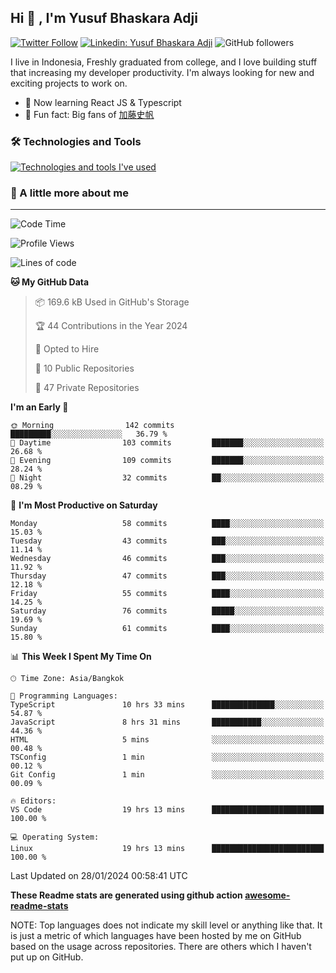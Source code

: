 ## Hi 👋 ,  I'm Yusuf Bhaskara Adji

[![Twitter Follow](https://img.shields.io/twitter/follow/frelein_asli?label=Follow)](https://twitter.com/intent/follow?screen_name=frelein_asli)
[![Linkedin: Yusuf Bhaskara Adji](https://img.shields.io/badge/-yusufadji-blue?style=flat-square&logo=Linkedin&logoColor=white&link=https://www.linkedin.com/in/yusuf-bhaskara-adji/)](https://www.linkedin.com/in/yusuf-bhaskara-adji/)
![GitHub followers](https://img.shields.io/github/followers/yusufadji?label=Follow&style=social)


I live in Indonesia, Freshly graduated from college, and I love building stuff that increasing my developer productivity. I'm always looking for new and exciting projects to work on.

- 🌱 Now learning React JS & Typescript
- 🐻 Fun fact: Big fans of [加藤史帆](https://www.instagram.com/katoshi.official/)

### 🛠️ Technologies and Tools
[![Technologies and tools I've used](https://skillicons.dev/icons?i=html,css,js,ts,php,python,kotlin,tailwind,bootstrap,next,express,sequelize,mysql,firebase,vercel,vscode,androidstudio,bash,git,postman,figma,docker,linux&perline=12)](#)

### 🐣 A little more about me
---

<!--START_SECTION:waka-->
![Code Time](http://img.shields.io/badge/Code%20Time-829%20hrs%2032%20mins-blue)

![Profile Views](http://img.shields.io/badge/Profile%20Views-5-blue)

![Lines of code](https://img.shields.io/badge/From%20Hello%20World%20I%27ve%20Written-42.4%20thousand%20lines%20of%20code-blue)

**🐱 My GitHub Data** 

> 📦 169.6 kB Used in GitHub's Storage 
 > 
> 🏆 44 Contributions in the Year 2024
 > 
> 💼 Opted to Hire
 > 
> 📜 10 Public Repositories 
 > 
> 🔑 47 Private Repositories 
 > 
**I'm an Early 🐤** 

```text
🌞 Morning                142 commits         █████████░░░░░░░░░░░░░░░░   36.79 % 
🌆 Daytime                103 commits         ███████░░░░░░░░░░░░░░░░░░   26.68 % 
🌃 Evening                109 commits         ███████░░░░░░░░░░░░░░░░░░   28.24 % 
🌙 Night                  32 commits          ██░░░░░░░░░░░░░░░░░░░░░░░   08.29 % 
```
📅 **I'm Most Productive on Saturday** 

```text
Monday                   58 commits          ████░░░░░░░░░░░░░░░░░░░░░   15.03 % 
Tuesday                  43 commits          ███░░░░░░░░░░░░░░░░░░░░░░   11.14 % 
Wednesday                46 commits          ███░░░░░░░░░░░░░░░░░░░░░░   11.92 % 
Thursday                 47 commits          ███░░░░░░░░░░░░░░░░░░░░░░   12.18 % 
Friday                   55 commits          ████░░░░░░░░░░░░░░░░░░░░░   14.25 % 
Saturday                 76 commits          █████░░░░░░░░░░░░░░░░░░░░   19.69 % 
Sunday                   61 commits          ████░░░░░░░░░░░░░░░░░░░░░   15.80 % 
```


📊 **This Week I Spent My Time On** 

```text
🕑︎ Time Zone: Asia/Bangkok

💬 Programming Languages: 
TypeScript               10 hrs 33 mins      ██████████████░░░░░░░░░░░   54.87 % 
JavaScript               8 hrs 31 mins       ███████████░░░░░░░░░░░░░░   44.36 % 
HTML                     5 mins              ░░░░░░░░░░░░░░░░░░░░░░░░░   00.48 % 
TSConfig                 1 min               ░░░░░░░░░░░░░░░░░░░░░░░░░   00.12 % 
Git Config               1 min               ░░░░░░░░░░░░░░░░░░░░░░░░░   00.09 % 

🔥 Editors: 
VS Code                  19 hrs 13 mins      █████████████████████████   100.00 % 

💻 Operating System: 
Linux                    19 hrs 13 mins      █████████████████████████   100.00 % 
```


 Last Updated on 28/01/2024 00:58:41 UTC
<!--END_SECTION:waka-->

**These Readme stats are generated using github action [awesome-readme-stats](https://github.com/anmol098/waka-readme-stats)**

NOTE: Top languages does not indicate my skill level or anything like that. It is just a metric of which languages have been hosted by me on GitHub based on the usage across repositories. There are others which I haven't put up on GitHub.